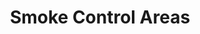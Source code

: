---
schema: default
title: Smoke Control Areas
organization: Dumfries and Galloway Council
notes: >-
    
resources:
  - name: Smoke Control Areas GEOJSON
  - url: >-
      https://data.usmart.io/org/9762f781-5c04-4759-a70b-afc585af1d12/resource?resourceGUID=214d8789-651f-4b0c-90fa-5a5ad7373b74
  - format: GEOJSON

  - name: Smoke Control Areas JSON
  - url: >-
      https://api.usmart.io/org/9762f781-5c04-4759-a70b-afc585af1d12/575621b3-f511-4319-b5f6-c5fb723d6538/1/urql
  - format: JSON
license: OGL3
category:

  - http://publications.europa.eu/resource/authority/data-theme/HEAL, Geospatial

  - Health, Environmentalmaintainer: Dumfries and Galloway Council
maintainer_email: someone@example.com
---